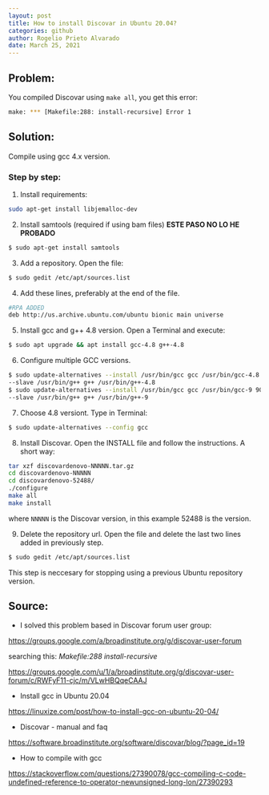 ```yaml
---
layout: post
title: How to install Discovar in Ubuntu 20.04?
categories: github
author: Rogelio Prieto Alvarado
date: March 25, 2021
---
```


## Problem:
You compiled Discovar using ```make all```, you get this error:

```bash
make: *** [Makefile:288: install-recursive] Error 1
```

## Solution:
Compile using gcc 4.x version.


### Step by step:

1. Install requirements:
```bash
sudo apt-get install libjemalloc-dev
```

2. Install samtools (required if using bam files)
**ESTE PASO NO LO HE PROBADO**
```bash
$ sudo apt-get install samtools
```


3. Add a repository. Open the file:
```bash
$ sudo gedit /etc/apt/sources.list
```

4. Add these lines, preferably at the end of the file.
```bash
#RPA ADDED
deb http://us.archive.ubuntu.com/ubuntu bionic main universe
```

5. Install gcc and g++ 4.8 version. Open a Terminal and execute:
```bash
$ sudo apt upgrade && apt install gcc-4.8 g++-4.8
```

6. Configure multiple GCC versions.
```bash
$ sudo update-alternatives --install /usr/bin/gcc gcc /usr/bin/gcc-4.8 40 \
--slave /usr/bin/g++ g++ /usr/bin/g++-4.8
$ sudo update-alternatives --install /usr/bin/gcc gcc /usr/bin/gcc-9 90 \
--slave /usr/bin/g++ g++ /usr/bin/g++-9 
```

7. Choose 4.8 versiont. Type in Terminal:
```bash
$ sudo update-alternatives --config gcc
```

8. Install Discovar. Open the INSTALL file and follow the instructions. A short way:
```bash
tar xzf discovardenovo-NNNNN.tar.gz
cd discovardenovo-NNNNN
cd discovardenovo-52488/
./configure
make all
make install
```
where ```NNNNN``` is the Discovar version, in this example 52488 is the version.

9. Delete the repository url. Open the file and delete the last two lines added in previously step.
```bash
$ sudo gedit /etc/apt/sources.list
``` 
This step is neccesary for stopping using a previous Ubuntu repository version. 

## Source:
- I solved this problem based in Discovar forum user group:

<https://groups.google.com/a/broadinstitute.org/g/discovar-user-forum>

searching this: _Makefile:288 install-recursive_

<https://groups.google.com/u/1/a/broadinstitute.org/g/discovar-user-forum/c/RWFyF11-cjc/m/VLwHBQqeCAAJ>

- Install gcc in Ubuntu 20.04

<https://linuxize.com/post/how-to-install-gcc-on-ubuntu-20-04/>

- Discovar - manual and faq

<https://software.broadinstitute.org/software/discovar/blog/?page_id=19>

- How to compile with gcc

<https://stackoverflow.com/questions/27390078/gcc-compiling-c-code-undefined-reference-to-operator-newunsigned-long-lon/27390293>

